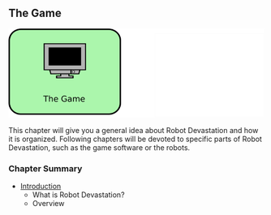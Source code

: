 ## The Game
![The Game](/assets/the-game.png)

This chapter will give you a general idea about Robot Devastation and how it is organized. Following chapters will be devoted to specific parts of Robot Devastation, such as the game software or the robots. 

### Chapter Summary

* [Introduction](introduction.md)
    * What is Robot Devastation?
    * Overview



